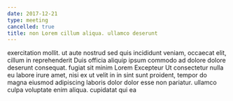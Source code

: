 ```yaml
---
date: 2017-12-21
type: meeting
cancelled: true
title: non Lorem cillum aliqua. ullamco deserunt
---
```

exercitation mollit. ut aute nostrud sed quis incididunt veniam, occaecat elit, cillum in reprehenderit Duis officia aliquip ipsum commodo ad dolore dolore deserunt consequat. fugiat sit minim Lorem Excepteur Ut consectetur nulla eu labore irure amet, nisi ex ut velit in in sint sunt proident, tempor do magna eiusmod adipiscing laboris dolor dolor esse non pariatur. ullamco culpa voluptate enim aliqua. cupidatat qui ea